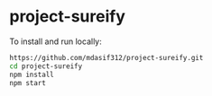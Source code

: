 # project-sureify

To install and run locally:

```bash
https://github.com/mdasif312/project-sureify.git
cd project-sureify
npm install
npm start
```
